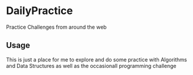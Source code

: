 # DailyPractice
Practice Challenges from around the web

## Usage
This is just a place for me to explore and do some practice with Algorithms and Data Structures as well as the
occasionall programming challenge
